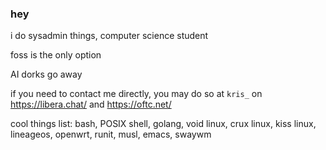 ### hey

i do sysadmin things, computer science student

foss is the only option

AI dorks go away

if you need to contact me directly, you may do so at ``kris_`` on https://libera.chat/ and https://oftc.net/

cool things list:
bash, POSIX shell, golang, void linux, crux linux, kiss linux, lineageos, openwrt, runit, musl, emacs, swaywm
